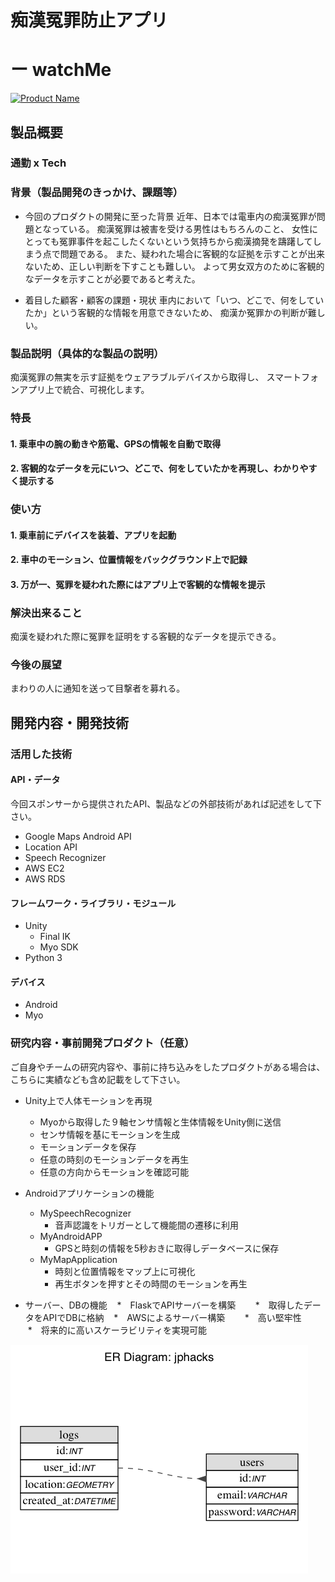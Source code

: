 # 痴漢冤罪防止アプリ
# ー       watchMe

[![Product Name](https://raw.github.com/GabLeRoux/WebMole/master/ressources/WebMole_Youtube_Video.png)](https://www.youtube.com/channel/UC4PtjOfZTbVp9DwtJv82Lzg)

## 製品概要
### 通勤 x Tech

### 背景（製品開発のきっかけ、課題等）

- 今回のプロダクトの開発に至った背景
近年、日本では電車内の痴漢冤罪が問題となっている。
痴漢冤罪は被害を受ける男性はもちろんのこと、
女性にとっても冤罪事件を起こしたくないという気持ちから痴漢摘発を躊躇してしまう点で問題である。
また、疑われた場合に客観的な証拠を示すことが出来ないため、正しい判断を下すことも難しい。
よって男女双方のために客観的なデータを示すことが必要であると考えた。

- 着目した顧客・顧客の課題・現状
車内において「いつ、どこで、何をしていたか」という客観的な情報を用意できないため、
痴漢か冤罪かの判断が難しい。


### 製品説明（具体的な製品の説明）
痴漢冤罪の無実を示す証拠をウェアラブルデバイスから取得し、
スマートフォンアプリ上で統合、可視化します。

### 特長

#### 1. 乗車中の腕の動きや筋電、GPSの情報を自動で取得

#### 2. 客観的なデータを元にいつ、どこで、何をしていたかを再現し、わかりやすく提示する

### 使い方

#### 1. 乗車前にデバイスを装着、アプリを起動

#### 2. 車中のモーション、位置情報をバックグラウンド上で記録

#### 3. 万が一、冤罪を疑われた際にはアプリ上で客観的な情報を提示

### 解決出来ること
痴漢を疑われた際に冤罪を証明をする客観的なデータを提示できる。

### 今後の展望
まわりの人に通知を送って目撃者を募れる。

## 開発内容・開発技術
### 活用した技術
#### API・データ
今回スポンサーから提供されたAPI、製品などの外部技術があれば記述をして下さい。
* Google Maps Android API
* Location API
* Speech Recognizer 
* AWS EC2
* AWS RDS

#### フレームワーク・ライブラリ・モジュール
* Unity
    * Final IK
    * Myo SDK
* Python 3

#### デバイス
* Android
* Myo

### 研究内容・事前開発プロダクト（任意）
ご自身やチームの研究内容や、事前に持ち込みをしたプロダクトがある場合は、こちらに実績なども含め記載をして下さい。

* Unity上で人体モーションを再現
    * Myoから取得した９軸センサ情報と生体情報をUnity側に送信
    * センサ情報を基にモーションを生成
    * モーションデータを保存
    * 任意の時刻のモーションデータを再生
    * 任意の方向からモーションを確認可能
    

* Androidアプリケーションの機能
    * MySpeechRecognizer
        * 音声認識をトリガーとして機能間の遷移に利用
    * MyAndroidAPP
        * GPSと時刻の情報を5秒おきに取得しデータベースに保存
    * MyMapApplication
        * 時刻と位置情報をマップ上に可視化
        * 再生ボタンを押すとその時間のモーションを再生


* サーバー、DBの機能
    *　FlaskでAPIサーバーを構築
        *　取得したデータをAPIでDBに格納
    *　AWSによるサーバー構築
        *　高い堅牢性
        *　将来的に高いスケーラビリティを実現可能

![](https://github.com/jphacks/SP_1711/blob/master/static/sp1711.png?raw=true)
